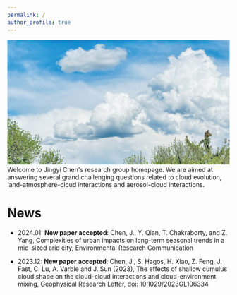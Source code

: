 ```yaml
---
permalink: /
author_profile: true
---
```


<img src="/files/cloud.jpg"/>
Welcome to Jingyi Chen's research group homepage. We are aimed at answering several grand challenging questions related to cloud evolution, land-atmosphere-cloud interactions and aerosol-cloud interactions. 


News
======
* 2024.01: **New paper accepted**: Chen, J., Y. Qian, T. Chakraborty, and Z. Yang, Complexities of urban impacts on long-term seasonal trends in a mid-sized arid city, Environmental Research Communication

* 2023.12: **New paper accepted**: Chen, J., S. Hagos, H. Xiao, Z. Feng, J. Fast, C. Lu, A. Varble and J. Sun (2023), The effects of shallow cumulus cloud shape on the cloud-cloud interactions and cloud-environment mixing, Geophysical Research Letter, doi: 10.1029/2023GL106334



